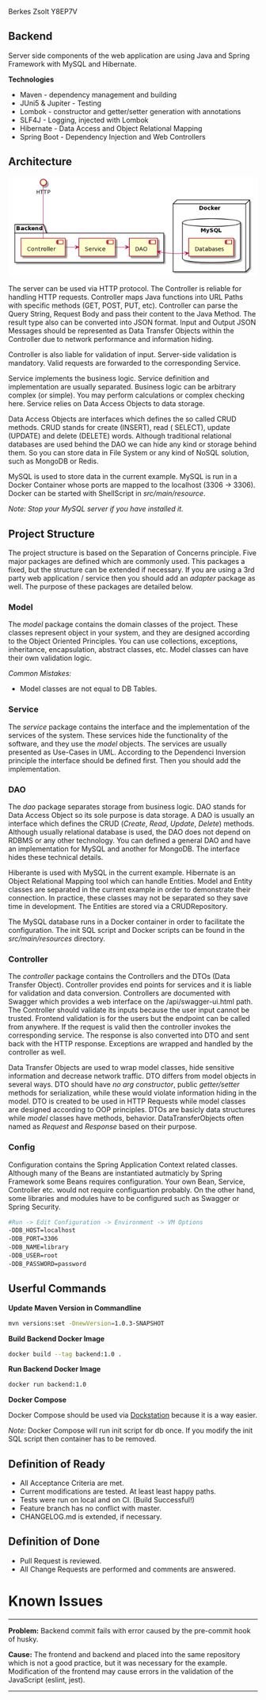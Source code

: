 Berkes Zsolt Y8EP7V
## Backend

Server side components of the web application are using Java and Spring Framework with MySQL and Hibernate.

__Technologies__

- Maven - dependency management and building
- JUni5 & Jupiter - Testing
- Lombok - constructor and getter/setter generation with annotations
- SLF4J - Logging, injected with Lombok
- Hibernate - Data Access and Object Relational Mapping
- Spring Boot - Dependency Injection and Web Controllers

## Architecture

![Architecture](architecture.png)

The server can be used via HTTP protocol. The Controller is reliable for handling HTTP requests. Controller maps Java
functions into URL Paths with specific methods (GET, POST, PUT, etc). Controller can parse the Query String, Request
Body and pass their content to the Java Method. The result type also can be converted into JSON format. Input and Output
JSON Messages should be represented as Data Transfer Objects within the Controller due to network performance and
information hiding.

Controller is also liable for validation of input. Server-side validation is mandatory. Valid requests are forwarded to
the corresponding Service.

Service implements the business logic. Service definition and implementation are usually separated. Business logic can
be arbitrary complex (or simple). You may perform calculations or complex checking here. Service relies on Data Access
Objects to data storage.

Data Access Objects are interfaces which defines the so called CRUD methods. CRUD stands for create (INSERT), read (
SELECT), update (UPDATE) and delete (DELETE) words. Although traditional relational databases are used behind the DAO we
can hide any kind or storage behind them. So you can store data in File System or any kind of NoSQL solution, such as
MongoDB or Redis.

MySQL is used to store data in the current example. MySQL is run in a Docker Container whose ports are mapped to the
localhost (3306 -> 3306). Docker can be started with ShellScript in _src/main/resource_.

_Note: Stop your MySQL server if you have installed it._

## Project Structure

The project structure is based on the Separation of Concerns principle. Five major packages are defined which are
commonly used. This packages a fixed, but the structure can be extended if necessary. If you are using a 3rd party web
application / service then you should add an _adapter_ package as well. The purpose of these packages are detailed
below.

### Model

The _model_ package contains the domain classes of the project. These classes represent object in your system, and they
are designed according to the Object Oriented Principles. You can use collections, exceptions, inheritance,
encapsulation, abstract classes, etc. Model classes can have their own validation logic.

_Common Mistakes:_

- Model classes are not equal to DB Tables.

### Service

The _service_ package contains the interface and the implementation of the services of the system. These services hide
the functionality of the software, and they use the _model_ objects. The services are usually presented as Use-Cases in
UML. According to the Dependenci Inversion principle the interface should be defined first. Then you should add the
implementation.

### DAO

The _dao_ package separates storage from business logic. DAO stands for Data Access Object so its sole purpose is data
storage. A DAO is usually an interface which defines the CRUD (_Create_, _Read_, _Update_, _Delete_) methods. Although
usually relational database is used, the DAO does not depend on RDBMS or any other technology. You can defined a general
DAO and have an implementation for MySQL and another for MongoDB. The interface hides these technical details.

Hiberante is used with MySQL in the current example. Hibernate is an Object Relational Mapping tool which can handle
Entities. Model and Entity classes are separated in the current example in order to demonstrate their connection. In
practice, these classes may not be separated so they save time in development. The Entities are stored via a
CRUDRepository.

The MySQL database runs in a Docker container in order to facilitate the configuration. The init SQL script and Docker
scripts can be found in the _src/main/resources_ directory.

### Controller

The _controller_ package contains the Controllers and the DTOs (Data Transfer Object). Controller provides end points
for services and it is liable for validation and data conversion. Controllers are documented with Swagger which provides
a web interface on the /api/swagger-ui.html path. The Controller should validate its inputs because the user input
cannot be trusted. Frontend validation is for the users but the endpoint can be called from anywhere. If the request is
valid then the controller invokes the corresponding service. The response is also converted into DTO and sent back with
the HTTP response. Exceptions are wrapped and handled by the controller as well.

Data Transfer Objects are used to wrap model classes, hide sensitive information and decrease network traffic. DTO
differs from model objects in several ways. DTO should have _no arg constructor_, public _getter/setter_ methods for
serialization, while these would violate information hiding in the model. DTO is created to be used in HTTP Requests
while model classes are designed according to OOP principles. DTOs are basicly data structures while _model_ classes
have methods, behavior. DataTransferObjects often named as _Request_ and _Response_ based on their purpose.

### Config

Configuration contains the Spring Application Context related classes. Although many of the Beans are instantiated
autmaticly by Spring Framework some Beans requires configuration. Your own Bean, Service, Controller etc. would not
require configuartion probably. On the other hand, some libraries and modules have to be configured such as Swagger or
Spring Security.

```bash
#Run -> Edit Configuration -> Environment -> VM Options
-DDB_HOST=localhost
-DDB_PORT=3306
-DDB_NAME=library
-DDB_USER=root
-DDB_PASSWORD=password
```

## Userful Commands

__Update Maven Version in Commandline__

```bash
mvn versions:set -DnewVersion=1.0.3-SNAPSHOT
```

__Build Backend Docker Image__

```bash
docker build --tag backend:1.0 .
```

__Run Backend Docker Image__

```bash
docker run backend:1.0
```

__Docker Compose__

Docker Compose should be used via [Dockstation](https://dockstation.io/) because it is a way easier.

_Note:_
Docker Compose will run init script for db once. If you modify the init SQL script then container has to be removed.

## Definition of Ready

- All Acceptance Criteria are met.
- Current modifications are tested. At least least happy paths.
- Tests were run on local and on CI. (Build Successful!)
- Feature branch has no conflict with master.
- CHANGELOG.md is extended, if necessary.

## Definition of Done

- Pull Request is reviewed.
- All Change Requests are performed and comments are answered.

# Known Issues

 
---

__Problem:__
Backend commit fails with error caused by the pre-commit hook of husky.

__Cause:__
The frontend and backend and placed into the same repository which is not a good practice, but it was necessary for the
example. Modification of the frontend may cause errors in the validation of the JavaScript (eslint, jest).



 
---